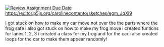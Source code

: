 [![Review Assignment Due Date](https://classroom.github.com/assets/deadline-readme-button-24ddc0f5d75046c5622901739e7c5dd533143b0c8e959d652212380cedb1ea36.svg)](https://classroom.github.com/a/w0x8b7lw)
https://editor.p5js.org/carolinecontento/sketches/egm_JqXl9

I got stuck on how to make my car move not over the the parts where the frog safe
i also got stuck on how to make my frog move
i created funtions for lanes 1, 2, 3
i created a class for my frog and for the car
i also created loops for the car to make them appear randomly!
